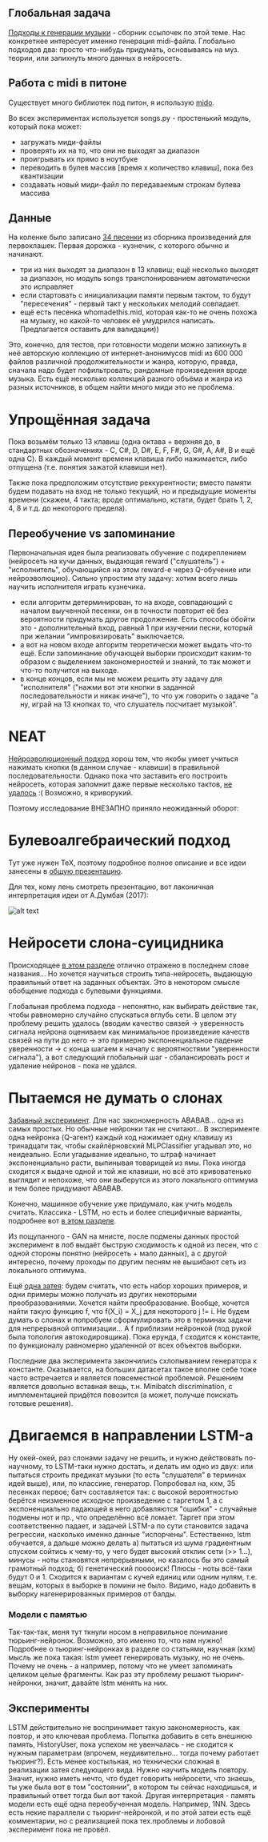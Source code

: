 ## Глобальная задача

[Подходы к генерации музыки](https://github.com/FortsAndMills/MusicGeneration/tree/master/%D0%9F%D0%BE%D0%B4%D1%85%D0%BE%D0%B4%D1%8B%20%D0%BA%20%D0%B3%D0%B5%D0%BD%D0%B5%D1%80%D0%B0%D1%86%D0%B8%D0%B8%20%D0%BC%D1%83%D0%B7%D1%8B%D0%BA%D0%B8) - сборник ссылочек по этой теме. Нас конкретнее интересует именно генерация midi-файла. Глобально подходов два: просто что-нибудь придумать, основываясь на муз. теории, или запихнуть много данных в нейросеть.

## Работа с midi в питоне
Существует много библиотек под питон, я использую [mido](https://mido.readthedocs.io/en/latest/).

Во всех экспериментах используется songs.py - простенький модуль, который пока может:
* загружать миди-файлы
* проверять их на то, что они не выходят за диапазон
* проигрывать их прямо в ноутбуке
* переводить в булев массив [время x количество клавиш], пока без квантизации
* создавать новый миди-файл по передаваемым строкам булева массива

## Данные

На коленке было записано [34 песенки](https://github.com/FortsAndMills/MusicGeneration/tree/master/basic%20midi) из сборника произведений для первоклашек. Первая дорожка - кузнечик, с которого обычно и начинают.
* три из них выходят за диапазон в 13 клавиш; ещё несколько выходят за диапазон, но модуль songs транспонированием автоматически это исправляет
* если стартовать с инициализации памяти первым тактом, то будут "пересечения" - первый такт у нескольких мелодий совпадает.
* ещё есть песенка whomadethis.mid, которая как-то не очень похожа на музыку, но какой-то человек её умудрился написать. Предлагается оставить для валидации))

Это, конечно, для тестов, при готовности модели можно запихнуть в неё авторскую коллекцию от интернет-анонимусов midi из 600 000 файлов различной продолжительности и жанра, которую, правда, сначала надо будет пофильтровать; рандомные произведения вроде музыка. Есть ещё несколько коллекций разного объёма и жанра из разных источников, в общем найти много миди это не проблема.

# Упрощённая задача

Пока возьмём только 13 клавиш (одна октава + верхняя до, в стандартных обозначениях - C, C#, D, D#, E, F, F#, G, G#, A, A#, B и ещё одна C). В каждый момент времени клавиша либо нажимается, либо отпущена (т.е. понятия зажатой клавиши нет).

Также пока предположим отсутствие реккурентности; вместо памяти будем подавать на вход не только текущий, но и предыдущие моменты времени (скажем, 4 такта; вроде оптимально, кстати, будет брать 1, 2, 4, 8 и т.д. до некоторого предела).

## Переобучение vs запоминание

Первоначальная идея была реализовать обучение с подкреплением (нейросеть на кучи данных, выдающая reward ("слушатель") + "исполнитель", обучающийся на этом reward-е через Q-обучение или нейроэволюцию). Сильно упростим эту задачу: хотим всего лишь научить исполнителя играть кузнечика.

- если алгоритм детерминирован, то на входе, совпадающий с началом выученной песенки, он в точности повторит её без вероятности придумать другое продолжение. Есть способы обойти это - дополнительный вход, равный 1 при изучении песни, который при желании "импровизировать" выключается.
- а вот на новом входе алгоритм теоретически может выдать что-то ещё. Если запоминание обучающей выборки происходит каким-то образом с выделением закономерностей и знаний, то так может и что-то получится на выходе.
- в конце концов, если мы не можем решить эту задачу для "исполнителя" ("нажми вот эти кнопки в заданной последовательности и никак иначе"), то что уж говорить о задаче "а ну, играй на 13 кнопках то, что слушатель посчитает музыкой".

# NEAT

[Нейроэволюционный подход](https://github.com/FortsAndMills/MusicGeneration/tree/master/%D0%9D%D0%B5%D0%B9%D1%80%D0%BE%D1%8D%D0%B2%D0%BE%D0%BB%D1%8E%D1%86%D0%B8%D1%8F) хорош тем, что якобы умеет учиться нажимать кнопки (в данном случае - клавиши) в правильной последовательности. Однако пока что заставить его построить нейросеть, которая запомнит даже первые несколько тактов, [не удалось](https://github.com/FortsAndMills/MusicGeneration/tree/master/%D0%9D%D0%B5%D0%B9%D1%80%D0%BE%D1%8D%D0%B2%D0%BE%D0%BB%D1%8E%D1%86%D0%B8%D1%8F#ЭКСПЕРИМЕНТЫ) :( Возможно, я криворукий. 

Поэтому исследование ВНЕЗАПНО приняло неожиданный оборот:

# Булевоалгебраический подход

Тут уже нужен TeX, поэтому подробное полное описание и все идеи занесены в [общую презентацию](https://github.com/FortsAndMills/MusicGeneration/blob/master/Discon/%D0%A1%D0%BE%D0%B1%D1%80%D0%B0%D0%BD%D0%B8%D0%B5%20%D1%81%D0%BE%D1%87%D0%B8%D0%BD%D0%B5%D0%BD%D0%B8%D0%B9...%20%D0%B3%D0%BC%2C%20%D0%B1%D1%83%D0%BB%D0%B5%D0%B2%D1%8B%D1%85.pdf).

Для тех, кому лень смотреть презентацию, вот лаконичная интерпретация идеи от А.Думбая (2017):

![alt text](https://github.com/FortsAndMills/MusicGeneration/blob/master/Discon/Opinion.gif)

# Нейросети слона-суицидника

Происходящее [в этом разделе](https://github.com/FortsAndMills/MusicGeneration/tree/master/Elephant%20Neural%20Nets) отлично отражено в последнем слове названия... Но хочется научиться строить типа-нейросеть, выдающую правильный ответ на заданных объектах. Это в некотором смысле обобщение подхода с булевыми функциями.

Глобальная проблема подхода - непонятно, как выбирать действие так, чтобы равномерно случайно спускаться вглубь сети. В целом эту проблему решить удалось (вводим качество связей -> уверенность сигнала нейрона оцениваем как минимальное произведение качеств связей на пути до него -> это примерно экспоненциальное падение уверенности -> с конца шагаем к началу с вероятностями "уверенности сигнала"), а вот следующий глобальный шаг - сбалансировать рост и удаление нейронов - пока не удался.

# Пытаемся не думать о слонах

[Забавный эксперимент](https://github.com/FortsAndMills/MusicGeneration/blob/master/two%20neurals.ipynb). Для нас закономерность ABABAB... одна из самых простых. Но обычные нейронки так не считают... В эксперименте одна нейронка (Q-агент) каждый ход нажимает одну клавишу из тринадцати так, чтобы скайлёрновский MLPClassifier угадывал это, но неидеально. Если угадывание идеально, то штраф начинает экспоненциально расти, выпинывая товарищей из ямы. Пока иногда сходится к выдаче одной и той же клавиши, но всё это кривоватенько выглядит и непохоже, что они выберутся из этого локального оптимума и тем более придумают ABABAB.

Конечно, машинное обучение уже придумало, как учить модель считать. Классика - LSTM, но есть и более специфичные варианты, подробнее вот [в этом разделе](https://github.com/FortsAndMills/MusicGeneration/tree/master/%D0%9F%D0%BE%D0%B4%D1%85%D0%BE%D0%B4%D1%8B%20%D0%BA%20%D0%B3%D0%B5%D0%BD%D0%B5%D1%80%D0%B0%D1%86%D0%B8%D0%B8%20%D0%BC%D1%83%D0%B7%D1%8B%D0%BA%D0%B8#А-что-ещё-тут-не-пробовали). 

Из пощупанного - GAN на мнисте, после подмены данных простой эксперимент в лоб выдаёт быструю сходимость к одной из песен, что с одной стороны понятно (нейросеть + мало данных), а с другой интересно, почему проходы по другим песням не вышибают сеть из локального оптимума.

Ещё [одна затея](https://github.com/FortsAndMills/MusicGeneration/blob/master/Autoencoder%20XtoX%20transformations%20test.ipynb): будем считать, что есть набор хороших примеров, и одни примеры можно получать из других некоторыми преобразованиями. Хочется найти преобразование. Вообще, хочется найти такую функцию f, что f(X_i) = X_j для некоторого j != i. Не будем думать о слонах и попробуем сформулировать это в терминах задачи для непрерывной оптимизации... А f приблизим нейронкой (под рукой была топология автокодировщика). Пока ерунда, f сходится к константе, по функционалу равномерно удаленной от всех объектов выборки.

Последние два эксперимента закончились схлопыванием генератора к константе. Оказывается, на больших датасетах такое вполне себе тоже часто встречается и является повсеместной проблемой. Решением является довольно вставная вещь, т.н. Minibatch discrimination, с имплементацией придётся повозится (а может, получше поискать готовые решения).

# Двигаемся в направлении LSTM-а
Ну окей-окей, раз слонами задачу не решить, и нужно действовать по-научному, то LSTM-таки нужно достать, и делать им одно из двух: или пытаться строить предикат музыки (то есть "слушателя" в терминах идей выше), или, по классике, генератор. Попробовал на, кхм, 35 песенках первое; батч составляется так: с высокой вероятностью берётся неизменное исходное произведение с таргетом 1, а с экспоненциально падающей в него добавляются "ошибки" - случайные подмены нот и пр., что определённо всё ломает. Таргет при этом соответственно падает, и задачей LSTM-а по сути становится задача регрессии, насколько именно данные "испорчены". Естественно, lstm обучается, а дальше можно делать а) пытаться из шума градиентным спуском сойтись к чему-то, у чего будет высокий отклик сети (>> 1...), минусы - ноты становятся непрерывными, но казалось бы это самый грамотный подход; б) генетический пооооиск! Плюсы - ноты всё-таки будут 0 и 1. Сходится к вариантам с кучей единиц или одним нулям, т.е. вещам, которых в выборке в помини не было. Видимо, надо добавить в выборку нагенерированных примеров от балды.

### Модели с памятью
Так-так-так, меня тут ткнули носом в неправильное понимание тюрьинг-нейронок. Возможно, это именно то, что нам нужно! Подробнее о тьюринг-нейронках в разделе со статьями, научная (кхм) мысль же пока такая: lstm умеет генерировать музыку, но не очень. Почему не очень - а например, потому что не умеет запоминать целиком целые фрагменты. Как раз эту проблему решают тьюринг-нейронки, значит, давайте lstm менять на них.

## Эксперименты
LSTM действительно не воспринимает такую закономерность, как повтор, и это ключевая проблема. Попытка добавить в сеть внешнюю память, HistoryUser, пока успехом не увенчалась - не сходится к нужным параметрам (впрочем, неудивительно... тогда почему работает тьюринг?). Есть менее костыльная, но технически сложная в реализации затея следующего вида. Нужно научить модель повтору. Значит, нужно иметь нечто, что будет говорить нейросети, что знаешь, ты уже была вот в том "состоянии", в котором ты сейчас находишься, и правильный ответ тогда был вот такой. Другая интерпретация - память модели есть ещё одна переобученная модель. Например, 1NN. Здесь есть некие параллели с тьюринг-нейронкой, и по этой затеи есть ещё комментарии, но с реализацией пока тех.проблемы и лобовой эксперимент пока не провёл.

